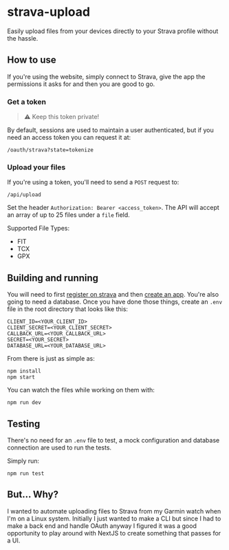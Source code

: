 # strava-upload

Easily upload files from your devices directly to your Strava profile without the hassle. 

## How to use

If you're using the website, simply connect to Strava, give the app the permissions it asks for and then you are good to go.

### Get a token
> ⚠️ Keep this token private!

By default, sessions are used to maintain a user authenticated, but if you need an access token you can request it at:

`/oauth/strava?state=tokenize`

### Upload your files

If you're using a token, you'll need to send a `POST` request to:

`/api/upload`

Set the header `Authorization: Bearer <access_token>`. The API will accept an array of up to 25 files under a `file` field.

Supported File Types:
- FIT
- TCX
- GPX

## Building and running

You will need to first [register on strava](https://www.strava.com/register) and then [create an app](https://www.strava.com/settings/api). You're also going to need a database. Once you have done those things, create an `.env` file in the root directory that looks like this:

```
CLIENT_ID=<YOUR_CLIENT_ID>
CLIENT_SECRET=<YOUR_CLIENT_SECRET>
CALLBACK_URL=<YOUR_CALLBACK_URL>
SECRET=<YOUR_SECRET>
DATABASE_URL=<YOUR_DATABASE_URL>
```

From there is just as simple as:

```
npm install
npm start
```

You can watch the files while working on them with:

```
npm run dev
```

## Testing

There's no need for an `.env` file to test, a mock configuration and database connection are used to run the tests. 

Simply run:
```
npm run test
```

## But... Why?

I wanted to automate uploading files to Strava from my Garmin watch when I'm on a Linux system. Initially I just wanted to make a CLI but since I had to make a back end and handle OAuth anyway I figured it was a good opportunity to play around with NextJS to create something that passes for a UI.